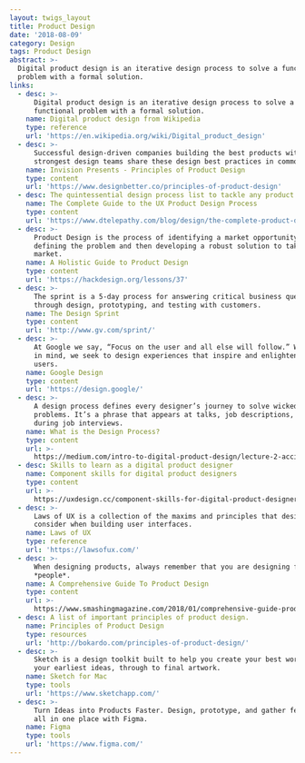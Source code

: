 ```yaml
---
layout: twigs_layout
title: Product Design
date: '2018-08-09'
category: Design
tags: Product Design
abstract: >-
  Digital product design is an iterative design process to solve a functional
  problem with a formal solution.
links:
  - desc: >-
      Digital product design is an iterative design process to solve a
      functional problem with a formal solution.
    name: Digital product design from Wikipedia
    type: reference
    url: 'https://en.wikipedia.org/wiki/Digital_product_design'
  - desc: >-
      Successful design-driven companies building the best products with the
      strongest design teams share these design best practices in common.
    name: Invision Presents - Principles of Product Design
    type: content
    url: 'https://www.designbetter.co/principles-of-product-design'
  - desc: The quintessential design process list to tackle any product.
    name: The Complete Guide to the UX Product Design Process
    type: content
    url: 'https://www.dtelepathy.com/blog/design/the-complete-product-design-process'
  - desc: >-
      Product Design is the process of identifying a market opportunity, clearly
      defining the problem and then developing a robust solution to take to
      market.
    name: A Holistic Guide to Product Design
    type: content
    url: 'https://hackdesign.org/lessons/37'
  - desc: >-
      The sprint is a 5-day process for answering critical business questions
      through design, prototyping, and testing with customers.
    name: The Design Sprint
    type: content
    url: 'http://www.gv.com/sprint/'
  - desc: >-
      At Google we say, “Focus on the user and all else will follow.” With this
      in mind, we seek to design experiences that inspire and enlighten our
      users.
    name: Google Design
    type: content
    url: 'https://design.google/'
  - desc: >-
      A design process defines every designer’s journey to solve wicked
      problems. It’s a phrase that appears at talks, job descriptions, and
      during job interviews.
    name: What is the Design Process?
    type: content
    url: >-
      https://medium.com/intro-to-digital-product-design/lecture-2-accidentally-uploaded-from-phone-c23ef4aca05c
  - desc: Skills to learn as a digital product designer
    name: Component skills for digital product designers
    type: content
    url: >-
      https://uxdesign.cc/component-skills-for-digital-product-designers-f7c71dc256d5
  - desc: >-
      Laws of UX is a collection of the maxims and principles that designers can
      consider when building user interfaces.
    name: Laws of UX
    type: reference
    url: 'https://lawsofux.com/'
  - desc: >-
      When designing products, always remember that you are designing for
      *people*.
    name: A Comprehensive Guide To Product Design
    type: content
    url: >-
      https://www.smashingmagazine.com/2018/01/comprehensive-guide-product-design/
  - desc: A list of important principles of product design.
    name: Principles of Product Design
    type: resources
    url: 'http://bokardo.com/principles-of-product-design/'
  - desc: >-
      Sketch is a design toolkit built to help you create your best work — from
      your earliest ideas, through to final artwork.
    name: Sketch for Mac
    type: tools
    url: 'https://www.sketchapp.com/'
  - desc: >-
      Turn Ideas into Products Faster. Design, prototype, and gather feedback
      all in one place with Figma.
    name: Figma
    type: tools
    url: 'https://www.figma.com/'
---
```

